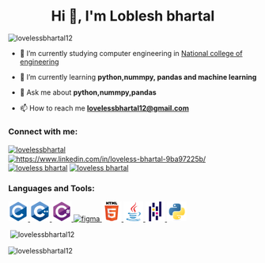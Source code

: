 <h1 align="center">Hi 👋, I'm Loblesh bhartal</h1>


<p align="left"> <img src="https://komarev.com/ghpvc/?username=lovelessbhartal12&label=Profile%20views&color=0e75b6&style=flat" alt="lovelessbhartal12" /> </p>

- 🔭 I’m currently studying computer engineering in [National college of engineering](https://nce.edu.np)

- 🌱 I’m currently learning **python,nummpy, pandas and machine learning**

- 💬 Ask me about **python,nummpy,pandas**

- 📫 How to reach me **lovelessbhartal12@gmail.com**

<h3 align="left">Connect with me:</h3>
<p align="left">
<a href="https://twitter.com/lovelessbhartal" target="blank"><img align="center" src="https://raw.githubusercontent.com/rahuldkjain/github-profile-readme-generator/master/src/images/icons/Social/twitter.svg" alt="lovelessbhartal" height="30" width="40" /></a>
<a href="https://linkedin.com/in/https://www.linkedin.com/in/loveless-bhartal-9ba97225b/" target="blank"><img align="center" src="https://raw.githubusercontent.com/rahuldkjain/github-profile-readme-generator/master/src/images/icons/Social/linked-in-alt.svg" alt="https://www.linkedin.com/in/loveless-bhartal-9ba97225b/" height="30" width="40" /></a>
<a href="https://fb.com/loveless bhartal" target="blank"><img align="center" src="https://raw.githubusercontent.com/rahuldkjain/github-profile-readme-generator/master/src/images/icons/Social/facebook.svg" alt="loveless bhartal" height="30" width="40" /></a>
<a href="https://instagram.com/loveless bhartal" target="blank"><img align="center" src="https://raw.githubusercontent.com/rahuldkjain/github-profile-readme-generator/master/src/images/icons/Social/instagram.svg" alt="loveless bhartal" height="30" width="40" /></a>
</p>

<h3 align="left">Languages and Tools:</h3>
<p align="left"> <a href="https://www.cprogramming.com/" target="_blank" rel="noreferrer"> <img src="https://raw.githubusercontent.com/devicons/devicon/master/icons/c/c-original.svg" alt="c" width="40" height="40"/> </a> <a href="https://www.w3schools.com/cpp/" target="_blank" rel="noreferrer"> <img src="https://raw.githubusercontent.com/devicons/devicon/master/icons/cplusplus/cplusplus-original.svg" alt="cplusplus" width="40" height="40"/> </a> <a href="https://www.w3schools.com/cs/" target="_blank" rel="noreferrer"> <img src="https://raw.githubusercontent.com/devicons/devicon/master/icons/csharp/csharp-original.svg" alt="csharp" width="40" height="40"/> </a> <a href="https://www.figma.com/" target="_blank" rel="noreferrer"> <img src="https://www.vectorlogo.zone/logos/figma/figma-icon.svg" alt="figma" width="40" height="40"/> </a> <a href="https://www.w3.org/html/" target="_blank" rel="noreferrer"> <img src="https://raw.githubusercontent.com/devicons/devicon/master/icons/html5/html5-original-wordmark.svg" alt="html5" width="40" height="40"/> </a> <a href="https://www.java.com" target="_blank" rel="noreferrer"> <img src="https://raw.githubusercontent.com/devicons/devicon/master/icons/java/java-original.svg" alt="java" width="40" height="40"/> </a> <a href="https://pandas.pydata.org/" target="_blank" rel="noreferrer"> <img src="https://raw.githubusercontent.com/devicons/devicon/2ae2a900d2f041da66e950e4d48052658d850630/icons/pandas/pandas-original.svg" alt="pandas" width="40" height="40"/> </a> <a href="https://www.python.org" target="_blank" rel="noreferrer"> <img src="https://raw.githubusercontent.com/devicons/devicon/master/icons/python/python-original.svg" alt="python" width="40" height="40"/> </a> </p>

<p>&nbsp;<img align="center" src="https://github-readme-stats.vercel.app/api?username=lovelessbhartal12&show_icons=true&locale=en" alt="lovelessbhartal12" /></p>

<p><img align="center" src="https://github-readme-streak-stats.herokuapp.com/?user=lovelessbhartal12&" alt="lovelessbhartal12" /></p>
